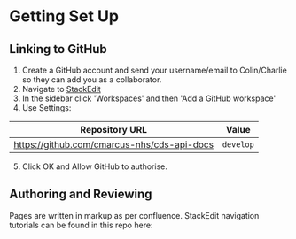 
# Getting Set Up


## Linking to GitHub

 1. Create a GitHub account and send your username/email to Colin/Charlie so they can add you as a collaborator.
 2. Navigate to [StackEdit](https://stackedit.io/) 
 3. In the sidebar click 'Workspaces' and then 'Add a GitHub workspace'
 4. Use Settings:
 
|Repository URL|Value  |
|--|--|
| https://github.com/cmarcus-nhs/cds-api-docs |`develop`  |

 5. Click OK and Allow GitHub to authorise.
 
 ## Authoring and Reviewing

Pages are written in markup as per confluence. StackEdit navigation tutorials can be found in this repo here: 
	  

<!--stackedit_data:
eyJoaXN0b3J5IjpbLTY2MTU0NzMzOSwtMjA0NjgxODA3NywtMT
Y0Mjk1ODMwOCwxNTQ5NzE2MDAwLDE3OTY3NzFdfQ==
-->